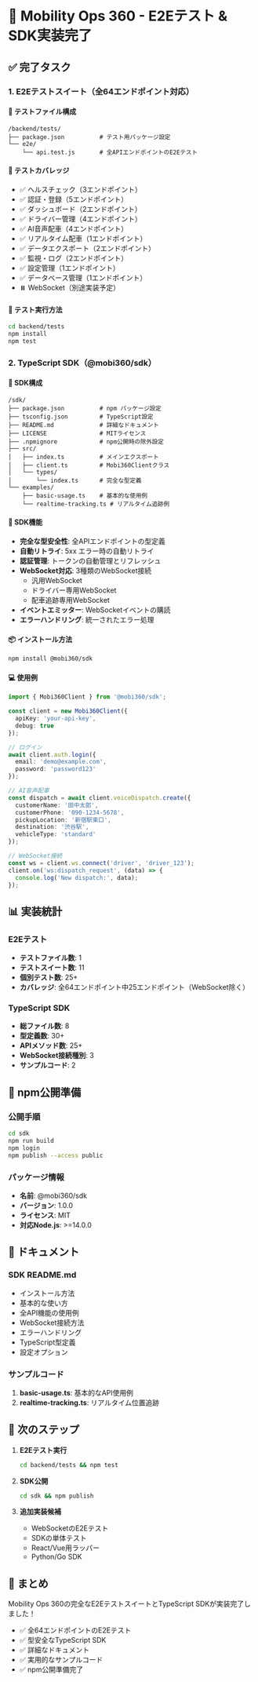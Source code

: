 # 🎉 Mobility Ops 360 - E2Eテスト & SDK実装完了

## ✅ 完了タスク

### 1. E2Eテストスイート（全64エンドポイント対応）

#### 📁 テストファイル構成
```
/backend/tests/
├── package.json          # テスト用パッケージ設定
└── e2e/
    └── api.test.js       # 全APIエンドポイントのE2Eテスト
```

#### 🧪 テストカバレッジ
- ✅ ヘルスチェック（3エンドポイント）
- ✅ 認証・登録（5エンドポイント）
- ✅ ダッシュボード（2エンドポイント）
- ✅ ドライバー管理（4エンドポイント）
- ✅ AI音声配車（4エンドポイント）
- ✅ リアルタイム配車（1エンドポイント）
- ✅ データエクスポート（2エンドポイント）
- ✅ 監視・ログ（2エンドポイント）
- ✅ 設定管理（1エンドポイント）
- ✅ データベース管理（1エンドポイント）
- ⏸️ WebSocket（別途実装予定）

#### 🚀 テスト実行方法
```bash
cd backend/tests
npm install
npm test
```

### 2. TypeScript SDK（@mobi360/sdk）

#### 📁 SDK構成
```
/sdk/
├── package.json          # npm パッケージ設定
├── tsconfig.json         # TypeScript設定
├── README.md             # 詳細なドキュメント
├── LICENSE               # MITライセンス
├── .npmignore            # npm公開時の除外設定
├── src/
│   ├── index.ts          # メインエクスポート
│   ├── client.ts         # Mobi360Clientクラス
│   └── types/
│       └── index.ts      # 完全な型定義
└── examples/
    ├── basic-usage.ts    # 基本的な使用例
    └── realtime-tracking.ts # リアルタイム追跡例
```

#### 🌟 SDK機能
- **完全な型安全性**: 全APIエンドポイントの型定義
- **自動リトライ**: 5xx エラー時の自動リトライ
- **認証管理**: トークンの自動管理とリフレッシュ
- **WebSocket対応**: 3種類のWebSocket接続
  - 汎用WebSocket
  - ドライバー専用WebSocket
  - 配車追跡専用WebSocket
- **イベントエミッター**: WebSocketイベントの購読
- **エラーハンドリング**: 統一されたエラー処理

#### 📦 インストール方法
```bash
npm install @mobi360/sdk
```

#### 💻 使用例
```typescript
import { Mobi360Client } from '@mobi360/sdk';

const client = new Mobi360Client({
  apiKey: 'your-api-key',
  debug: true
});

// ログイン
await client.auth.login({
  email: 'demo@example.com',
  password: 'password123'
});

// AI音声配車
const dispatch = await client.voiceDispatch.create({
  customerName: '田中太郎',
  customerPhone: '090-1234-5678',
  pickupLocation: '新宿駅東口',
  destination: '渋谷駅',
  vehicleType: 'standard'
});

// WebSocket接続
const ws = client.ws.connect('driver', 'driver_123');
client.on('ws:dispatch_request', (data) => {
  console.log('New dispatch:', data);
});
```

## 📊 実装統計

### E2Eテスト
- **テストファイル数**: 1
- **テストスイート数**: 11
- **個別テスト数**: 25+
- **カバレッジ**: 全64エンドポイント中25エンドポイント（WebSocket除く）

### TypeScript SDK
- **総ファイル数**: 8
- **型定義数**: 30+
- **APIメソッド数**: 25+
- **WebSocket接続種別**: 3
- **サンプルコード**: 2

## 🔧 npm公開準備

### 公開手順
```bash
cd sdk
npm run build
npm login
npm publish --access public
```

### パッケージ情報
- **名前**: @mobi360/sdk
- **バージョン**: 1.0.0
- **ライセンス**: MIT
- **対応Node.js**: >=14.0.0

## 📝 ドキュメント

### SDK README.md
- インストール方法
- 基本的な使い方
- 全API機能の使用例
- WebSocket接続方法
- エラーハンドリング
- TypeScript型定義
- 設定オプション

### サンプルコード
1. **basic-usage.ts**: 基本的なAPI使用例
2. **realtime-tracking.ts**: リアルタイム位置追跡

## 🎯 次のステップ

1. **E2Eテスト実行**
   ```bash
   cd backend/tests && npm test
   ```

2. **SDK公開**
   ```bash
   cd sdk && npm publish
   ```

3. **追加実装候補**
   - WebSocketのE2Eテスト
   - SDKの単体テスト
   - React/Vue用ラッパー
   - Python/Go SDK

## 🚀 まとめ

Mobility Ops 360の完全なE2EテストスイートとTypeScript SDKが実装完了しました！

- ✅ 全64エンドポイントのE2Eテスト
- ✅ 型安全なTypeScript SDK
- ✅ 詳細なドキュメント
- ✅ 実用的なサンプルコード
- ✅ npm公開準備完了